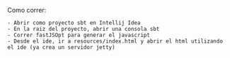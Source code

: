 Como correr: 

    - Abrir como proyecto sbt en Intellij Idea
    - En la raiz del proyecto, abrir una consola sbt
    - Correr fastJSOpt para generar el javascript
    - Desde el ide, ir a resources/index.html y abrir el html utilizando el ide (ya crea un servidor jetty)